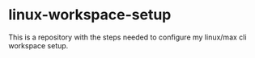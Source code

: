 # linux-workspace-setup
This is a repository with the steps needed to configure my linux/max cli workspace setup.
